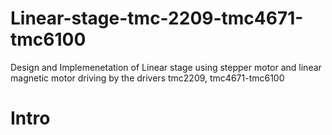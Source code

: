 # Linear-stage-tmc-2209-tmc4671-tmc6100
Design and Implemenetation of Linear stage using stepper motor and linear magnetic motor driving by the drivers tmc2209, tmc4671-tmc6100
# Intro
